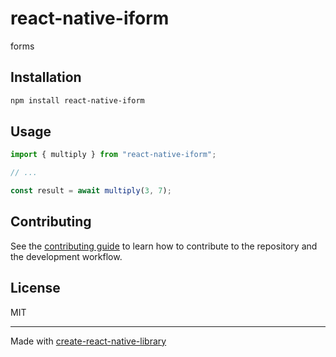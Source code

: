# react-native-iform
forms
## Installation

```sh
npm install react-native-iform
```

## Usage

```js
import { multiply } from "react-native-iform";

// ...

const result = await multiply(3, 7);
```

## Contributing

See the [contributing guide](CONTRIBUTING.md) to learn how to contribute to the repository and the development workflow.

## License

MIT

---

Made with [create-react-native-library](https://github.com/callstack/react-native-builder-bob)
